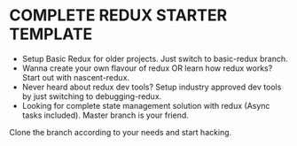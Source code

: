 # COMPLETE REDUX STARTER TEMPLATE

- Setup Basic Redux for older projects. Just switch to basic-redux branch. 
- Wanna create your own flavour of redux OR learn how redux works? Start out with nascent-redux.
- Never heard about redux dev tools? Setup industry approved dev tools by just switching to debugging-redux.
- Looking for complete state management solution with redux (Async tasks included). Master branch is your friend.  


Clone the branch according to your needs and start hacking.

